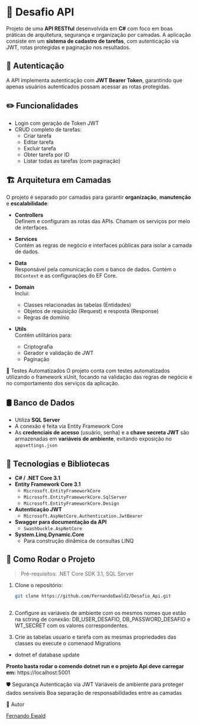 # 🧩 Desafio API
 
 Projeto de uma **API RESTful** desenvolvida em **C#** com foco em boas práticas de arquitetura, segurança e organização por camadas. A aplicação consiste em um **sistema de cadastro de tarefas**, com autenticação via JWT, rotas protegidas e paginação nos resultados.
 
 ## 🔐 Autenticação
 
 A API implementa autenticação com **JWT Bearer Token**, garantindo que apenas usuários autenticados possam acessar as rotas protegidas.
 
 ## ✏️ Funcionalidades
 
 - Login com geração de Token JWT
 - CRUD completo de tarefas:
   - Criar tarefa
   - Editar tarefa
   - Excluir tarefa
   - Obter tarefa por ID
   - Listar todas as tarefas (com paginação)
 
 ## 🏗️ Arquitetura em Camadas
 
 O projeto é separado por camadas para garantir **organização**, **manutenção** e **escalabilidade**:
 
 - **Controllers**  
   Definem e configuram as rotas das APIs. Chamam os serviços por meio de interfaces.
 
 - **Services**  
   Contém as regras de negócio e interfaces públicas para isolar a camada de dados.
 
 - **Data**  
   Responsável pela comunicação com o banco de dados. Contém o `DbContext` e as configurações do EF Core.
 
 - **Domain**  
   Inclui:
   - Classes relacionadas às tabelas (Entidades)
   - Objetos de requisição (Request) e resposta (Response)
   - Regras de domínio
 
 - **Utils**  
   Contém utilitários para:
   - Criptografia
   - Gerador e validação de JWT
   - Paginação

🧪 Testes Automatizados
O projeto conta com testes automatizados utilizando o framework xUnit, focando na validação das regras de negócio e no comportamento dos serviços da aplicação. 

 ## 🛢️ Banco de Dados
 
 - Utiliza **SQL Server**
 - A conexão é feita via Entity Framework Core
 - As **credenciais de acesso** (usuário, senha) e a **chave secreta JWT** são armazenadas em **variáveis de ambiente**, evitando exposição no `appsettings.json`
 
 ## 🧪 Tecnologias e Bibliotecas
 
 - **C# / .NET Core 3.1**
 - **Entity Framework Core 3.1**
   - `Microsoft.EntityFrameworkCore`
   - `Microsoft.EntityFrameworkCore.SqlServer`
   - `Microsoft.EntityFrameworkCore.Design`
 - **Autenticação JWT**
   - `Microsoft.AspNetCore.Authentication.JwtBearer`
 - **Swagger para documentação da API**
   - `Swashbuckle.AspNetCore`
 - **System.Linq.Dynamic.Core**
   - Para construção dinâmica de consultas LINQ
 
 ## 🚀 Como Rodar o Projeto
 
 > Pré-requisitos: .NET Core SDK 3.1, SQL Server
 
 1. Clone o repositório:
    ```bash
    git clone https://github.com/FernandoEwald2/Desafio_Api.git
 
 2. Configure as variáveis de ambiente com os mesmos nomes que estão na sctring de conexão:
  DB_USER_DESAFIO, DB_PASSWORD_DESAFIO e WT_SECRET com os valores correspondentes.
 
 3. Crie as tabelas usuario e tarefa com as mesmas propriedades das classes ou execute o comenaod Migrations
   - dotnet ef database update
 
 **Pronto basta rodar o comendo dotnet run e o projeto Api deve carregar em:** https://localhost:5001
 
 🛡️ Segurança
 Autenticação via JWT
 Variáveis de ambiente para proteger dados sensíveis
 Boa separação de responsabilidades entre as camadas
 
 📌 Autor
 
 [Fernando Ewald](https://www.linkedin.com/in/fernando-ewald)
